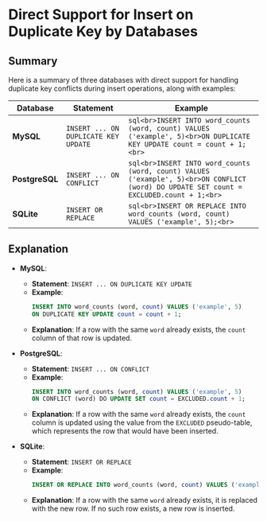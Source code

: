 
# Direct Support for Insert on Duplicate Key by Databases

## Summary

Here is a summary of three databases with direct support for handling duplicate key conflicts during insert operations, along with examples:

| Database     | Statement                                   | Example                                                                                                                                                              |
|--------------|---------------------------------------------|----------------------------------------------------------------------------------------------------------------------------------------------------------------------|
| **MySQL**    | `INSERT ... ON DUPLICATE KEY UPDATE`        | ```sql<br>INSERT INTO word_counts (word, count) VALUES ('example', 5)<br>ON DUPLICATE KEY UPDATE count = count + 1;<br>```                                            |
| **PostgreSQL**| `INSERT ... ON CONFLICT`                   | ```sql<br>INSERT INTO word_counts (word, count) VALUES ('example', 5)<br>ON CONFLICT (word) DO UPDATE SET count = EXCLUDED.count + 1;<br>```                          |
| **SQLite**   | `INSERT OR REPLACE`                         | ```sql<br>INSERT OR REPLACE INTO word_counts (word, count) VALUES ('example', 5);<br>```                                                                              |

## Explanation

- **MySQL**:
  - **Statement**: `INSERT ... ON DUPLICATE KEY UPDATE`
  - **Example**:
    ```sql
    INSERT INTO word_counts (word, count) VALUES ('example', 5)
    ON DUPLICATE KEY UPDATE count = count + 1;
    ```
  - **Explanation**: If a row with the same `word` already exists, the `count` column of that row is updated.

- **PostgreSQL**:
  - **Statement**: `INSERT ... ON CONFLICT`
  - **Example**:
    ```sql
    INSERT INTO word_counts (word, count) VALUES ('example', 5)
    ON CONFLICT (word) DO UPDATE SET count = EXCLUDED.count + 1;
    ```
  - **Explanation**: If a row with the same `word` already exists, the `count` column is updated using the value from the `EXCLUDED` pseudo-table, which represents the row that would have been inserted.

- **SQLite**:
  - **Statement**: `INSERT OR REPLACE`
  - **Example**:
    ```sql
    INSERT OR REPLACE INTO word_counts (word, count) VALUES ('example', 5);
    ```
  - **Explanation**: If a row with the same `word` already exists, it is replaced with the new row. If no such row exists, a new row is inserted.
